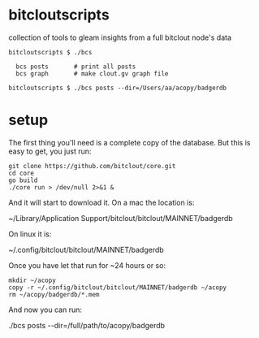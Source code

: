 # bitcloutscripts
collection of tools to gleam insights from a full bitclout node's data

```
bitcloutscripts $ ./bcs

  bcs posts       # print all posts
  bcs graph       # make clout.gv graph file

bitcloutscripts $ ./bcs posts --dir=/Users/aa/acopy/badgerdb
```

# setup

The first thing you'll need is a complete copy of the database.
But this is easy to get, you just run:

```
git clone https://github.com/bitclout/core.git
cd core
go build
./core run > /dev/null 2>&1 &
```

And it will start to download it. On a mac the location is:

~/Library/Application Support/bitclout/bitclout/MAINNET/badgerdb

On linux it is:

~/.config/bitclout/bitclout/MAINNET/badgerdb

Once you have let that run for ~24 hours or so:

```
mkdir ~/acopy
copy -r ~/.config/bitclout/bitclout/MAINNET/badgerdb ~/acopy
rm ~/acopy/badgerdb/*.mem
```

And now you can run:

./bcs posts --dir=/full/path/to/acopy/badgerdb
